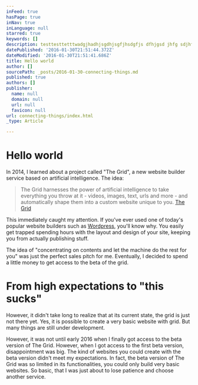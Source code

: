 ```yaml
---
inFeed: true
hasPage: true
inNav: true
inLanguage: null
starred: true
keywords: []
description: testtesttetttwadgjhadhjsgdhjsgfjhsdgfjs dfhjgsd jhfg sdjhf gjhsdgfjhsd gfjhsdgfjhsdgfjhgsdjhfg jhdsgf jhsdg fjhsdgjfhg sdhjfg jhsdgf jhsdgfjhgsdjhfgjhsdgfjhsdgf dsjhgfjhsg fjhsgfjhsgdjhfg jshgf jhsdgdfjshdg
datePublished: '2016-01-30T21:51:44.372Z'
dateModified: '2016-01-30T21:51:41.686Z'
title: Hello world
author: []
sourcePath: _posts/2016-01-30-connecting-things.md
published: true
authors: []
publisher:
  name: null
  domain: null
  url: null
  favicon: null
url: connecting-things/index.html
_type: Article

---
```

# Hello world

In 2014, I learned about a project called "The Grid",  a new website builder service based on artificial intelligence. The idea:

> The Grid harnesses the power of artificial intelligence to take everything you throw at it - videos, images, text, urls and more - and automatically shape them into a custom website unique to you. [The Grid][0]

This immediately caught my attention. If you've ever used one of today's popular website builders such as [Wordpress][1], you'll know why. You easily get trapped spending hours with the layout and design of your site, keeping you from actually publishing stuff.

The idea of "concentrating on contents and let the machine do the rest for you" was just the perfect sales pitch for me. Eventually, I decided to spend a little money to get access to the beta of the grid.

# From high expectations to "this sucks"

However, it didn't take long to realize that at its current state, the grid is just not there yet. Yes, it is possible to create a very basic website with grid.       But many things are still under development. 

However, it was not until early 2016 when I finally got access to the beta version of The Grid. However, when I got access to the first beta version, disappointment was big. The kind of websites you could create with the beta version didn't meet my expectations. In fact, the beta version of The Grid was so limited in its functionalities, you could only build very basic websites. So basic, that I was just about to lose patience and choose another service.

[0]: www.thegrid.io
[1]: www.wordpress.org